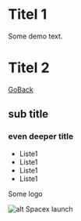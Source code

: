 # Titel 1

Some demo text.

# Titel 2

[GoBack](index.md)

## sub title

### even deeper title

* Liste1
* Liste1
* Liste1
* Liste1

Some logo

![alt Spacex launch][launch]

[launch]: https://www.spacex.com/static/images/infographics/F9_AUTONOMOUS_DRONESHIP_DESKTOP.jpg "Spacex launch"
